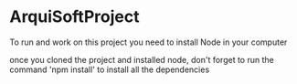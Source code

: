 # ArquiSoftProject

To run and work on this project you need to install Node in your computer

once you cloned the project and installed node, don't forget to run the command 'npm install' to install all the dependencies
